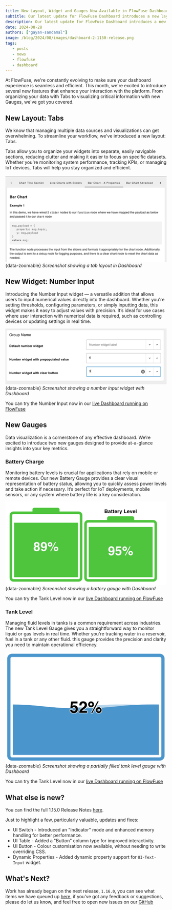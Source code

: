 ```yaml
---
title: New Layout, Widget and Gauges Now Available in FlowFuse Dashboard
subtitle: Our latest update for FlowFuse Dashboard introduces a new layout type, Tabs, a new widget, Number Input, and two fresh gauges, Battery and Tank Level, along with much more.
description: Our latest update for FlowFuse Dashboard introduces a new layout type, Tabs, a new widget, Number Input, and two fresh gauges, Battery and Tank Level, along with much more.
date: 2024-08-28
authors: ["gayan-sandamal"]
image: /blog/2024/08/images/dashboard-2-1150-release.png
tags:
   - posts
   - news
   - flowfuse
   - dashboard
---
```


At FlowFuse, we're constantly evolving to make sure your dashboard experience is seamless and efficient. This month, we're excited to introduce several new features that enhance your interaction with the platform. From organizing your data with Tabs to visualizing critical information with new Gauges, we've got you covered.

<!--more-->

## New Layout: Tabs

We know that managing multiple data sources and visualizations can get overwhelming. To streamline your workflow, we've introduced a new layout: Tabs.

Tabs allow you to organize your widgets into separate, easily navigable sections, reducing clutter and making it easier to focus on specific datasets. Whether you're monitoring system performance, tracking KPIs, or managing IoT devices, Tabs will help you stay organized and efficient.

![Screenshot showing a tab layout in Dashboard](./images/layout-tab-dashboard.png){data-zoomable}
_Screenshot showing a tab layout in Dashboard_

## New Widget: Number Input

Introducing the Number Input widget — a versatile addition that allows users to input numerical values directly into the dashboard. Whether you're setting thresholds, configuring parameters, or simply inputting data, this widget makes it easy to adjust values with precision. It’s ideal for use cases where user interaction with numerical data is required, such as controlling devices or updating settings in real time.

![Screenshot showing a number input widget with Dashboard](./images/ui-number-input-widget.png){data-zoomable}
_Screenshot showing a number input widget with Dashboard_

You can try the Number Input now in our [live Dashboard running on FlowFuse](https://dashboard-demos.flowfuse.cloud/dashboard/number-input)

## New Gauges

Data visualization is a cornerstone of any effective dashboard. We’re excited to introduce two new gauges designed to provide at-a-glance insights into your key metrics.

### Battery Charge

Monitoring battery levels is crucial for applications that rely on mobile or remote devices. Our new Battery Gauge provides a clear visual representation of battery status, allowing you to quickly assess power levels and take action if necessary. It’s perfect for IoT deployments, mobile sensors, or any system where battery life is a key consideration.

![Screenshot showing a battery gauge with Dashboard](./images/ui-gauge-battery.png){data-zoomable}
_Screenshot showing a battery gauge with Dashboard_

You can try the Tank Level now in our [live Dashboard running on FlowFuse](https://dashboard-demos.flowfuse.cloud/dashboard/gauge#battery-charge)

### Tank Level

Managing fluid levels in tanks is a common requirement across industries. The new Tank Level Gauge gives you a straightforward way to monitor liquid or gas levels in real time. Whether you're tracking water in a reservoir, fuel in a tank or any other fluid. this gauge provides the precision and clarity you need to maintain operational efficiency.

![Screenshot showing a partially filled tank level gauge with Dashboard](./images/ui-gauge-tank-filled.png){data-zoomable}
_Screenshot showing a partially filled tank level gauge with Dashboard_

You can try the Tank Level now in our [live Dashboard running on FlowFuse](https://dashboard-demos.flowfuse.cloud/dashboard/gauge#tank-level)

## What else is new?

You can find the full 1.15.0 Release Notes [here](https://github.com/FlowFuse/node-red-dashboard/releases/tag/v1.15.0).

Just to highlight a few, particularly valuable, updates and fixes:

 - UI Switch - Introduced an "Indicator" mode and enhanced memory handling for better performance.
 - UI Table - Added a "Button" column type for improved interactivity.
 - UI Button - Colour customisation now available, without needing to write overriding CSS.
 - Dynamic Properties - Added dynamic property support for `UI-Text-Input` widget.

 ## What's Next?

 Work has already begun on the next release, `1.16.0`, you can see what items we have queued up [here](https://github.com/orgs/FlowFuse/projects/16/views/1), if you've got any feedback or suggestions, please do let us know, and feel free to open new issues on our [GitHub](https://github.com/FlowFuse/node-red-dashboard/issues)